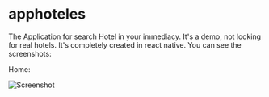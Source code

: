 # apphoteles
The Application for search Hotel in your immediacy. It's a demo, not looking for real hotels.
It's completely created in react native.
You can see the screenshots:

Home:

![Screenshot](https://photos.app.goo.gl/llceqr0dUwCMaSXg2)
